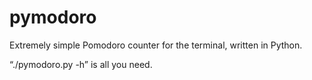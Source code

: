 pymodoro
========

Extremely simple Pomodoro counter for the terminal, written in Python.

“./pymodoro.py -h” is all you need.
